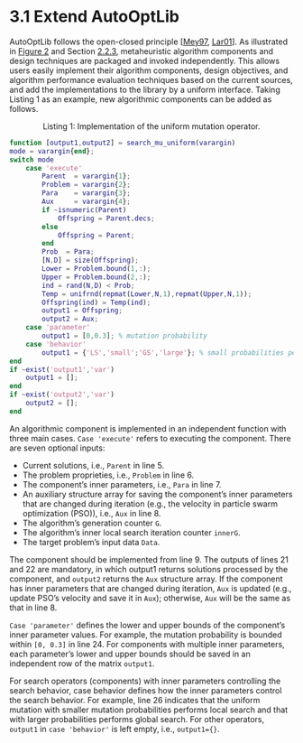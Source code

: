 # 3.1 Extend AutoOptLib

AutoOptLib follows the open-closed principle [[Mey97](../References/ref.html#Mey97), [Lar01](../References/ref.html#Lar01)]. As illustrated in [Figure 2](../UserGuide/AutoOptLib_Arch.html#figure2) and Section [2.2.3](../UserGuide/Use_AutoOptLib.html#operating-sequence), metaheuristic algorithm components and design techniques are packaged and invoked independently. This allows users easily implement their algorithm components, design objectives, and algorithm performance evaluation techniques based on the current sources, and add the implementations to the library by a uniform interface. Taking Listing 1 as an
example, new algorithmic components can be added as follows.

<a name="listing1"></a>
<div style="text-align: center;">Listing 1: Implementation of the uniform mutation operator.</div>

```matlab
function [output1,output2] = search_mu_uniform(varargin)
mode = varargin{end};
switch mode
    case 'execute'
        Parent  = varargin{1};
        Problem = varargin{2};
        Para    = varargin{3};
        Aux     = varargin{4};
        if ~isnumeric(Parent)
            Offspring = Parent.decs;
        else
            Offspring = Parent;
        end
        Prob  = Para;
        [N,D] = size(Offspring);      
        Lower = Problem.bound(1,:);
        Upper = Problem.bound(2,:);
        ind = rand(N,D) < Prob;
        Temp = unifrnd(repmat(Lower,N,1),repmat(Upper,N,1));
        Offspring(ind) = Temp(ind);
        output1 = Offspring;
        output2 = Aux;   
    case 'parameter'
        output1 = [0,0.3]; % mutation probability 
    case 'behavior'
        output1 = {'LS','small';'GS','large'}; % small probabilities perform local search
end
if ~exist('output1','var')
    output1 = [];
end
if ~exist('output2','var')
    output2 = [];
end

```


An algorithmic component is implemented in an independent function with three main cases.
`Case 'execute'` refers to executing the component. There are seven optional inputs:

+ Current solutions, i.e., `Parent` in line 5.
+ The problem proprieties, i.e., `Problem` in line 6.
+ The component’s inner parameters, i.e., `Para` in line 7.
+ An auxiliary structure array for saving the component’s inner parameters that are changed during iteration (e.g., the velocity in particle swarm optimization (PSO)), i.e., `Aux` in line 8.
+ The algorithm’s generation counter `G`.
+ The algorithm’s inner local search iteration counter `innerG`.
+ The target problem’s input data `Data`.

The component should be implemented from line 9. The outputs of lines 21 and 22 are mandatory, in
which output1 returns solutions processed by the component, and `output2` returns the `Aux` structure
array. If the component has inner parameters that are changed during iteration, `Aux` is updated (e.g.,
update PSO’s velocity and save it in `Aux`); otherwise, `Aux` will be the same as that in line 8.

`Case 'parameter'` defines the lower and upper bounds of the component’s inner parameter values. For
example, the mutation probability is bounded within `[0, 0.3]` in line 24. For components with multiple
inner parameters, each parameter’s lower and upper bounds should be saved in an independent row of
the matrix `output1`.

For search operators (components) with inner parameters controlling the search behavior, case
behavior defines how the inner parameters control the search behavior. For example, line 26 indicates that the uniform mutation with smaller mutation probabilities performs local search and that with
larger probabilities performs global search. For other operators, `output1` in `case 'behavior'` is left empty, i.e., `output1={}`.



